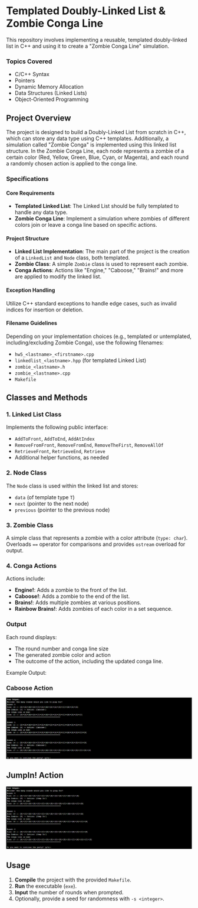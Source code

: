 # Templated Doubly-Linked List & Zombie Conga Line

This repository involves implementing a reusable, templated doubly-linked list in C++ and using it to create a "Zombie Conga Line" simulation. 

### Topics Covered
- C/C++ Syntax
- Pointers
- Dynamic Memory Allocation
- Data Structures (Linked Lists)
- Object-Oriented Programming

## Project Overview

The project is designed to build a Doubly-Linked List from scratch in C++, which can store any data type using C++ templates. Additionally, a simulation called "Zombie Conga" is implemented using this linked list structure. In the Zombie Conga Line, each node represents a zombie of a certain color (Red, Yellow, Green, Blue, Cyan, or Magenta), and each round a randomly chosen action is applied to the conga line.

### Specifications

#### Core Requirements
- **Templated Linked List**: The Linked List should be fully templated to handle any data type.
- **Zombie Conga Line**: Implement a simulation where zombies of different colors join or leave a conga line based on specific actions.

#### Project Structure
- **Linked List Implementation**: The main part of the project is the creation of a `LinkedList` and `Node` class, both templated.
- **Zombie Class**: A simple `Zombie` class is used to represent each zombie.
- **Conga Actions**: Actions like "Engine," "Caboose," "Brains!" and more are applied to modify the linked list.

#### Exception Handling
Utilize C++ standard exceptions to handle edge cases, such as invalid indices for insertion or deletion.

#### Filename Guidelines
Depending on your implementation choices (e.g., templated or untemplated, including/excluding Zombie Conga), use the following filenames:
- `hw5_<lastname>_<firstname>.cpp`
- `linkedlist_<lastname>.hpp` (for templated Linked List)
- `zombie_<lastname>.h`
- `zombie_<lastname>.cpp`
- `Makefile`

## Classes and Methods

### 1. Linked List Class
Implements the following public interface:
- `AddToFront`, `AddToEnd`, `AddAtIndex`
- `RemoveFromFront`, `RemoveFromEnd`, `RemoveTheFirst`, `RemoveAllOf`
- `RetrieveFront`, `RetrieveEnd`, `Retrieve`
- Additional helper functions, as needed

### 2. Node Class
The `Node` class is used within the linked list and stores:
- `data` (of template type `T`)
- `next` (pointer to the next node)
- `previous` (pointer to the previous node)

### 3. Zombie Class
A simple class that represents a zombie with a color attribute (`type: char`). Overloads `==` operator for comparisons and provides `ostream` overload for output.

### 4. Conga Actions
Actions include:
- **Engine!**: Adds a zombie to the front of the list.
- **Caboose!**: Adds a zombie to the end of the list.
- **Brains!**: Adds multiple zombies at various positions.
- **Rainbow Brains!**: Adds zombies of each color in a set sequence.

### Output
Each round displays:
- The round number and conga line size
- The generated zombie color and action
- The outcome of the action, including the updated conga line.

Example Output:

### Caboose Action
![](https://github.com/zgiovane/Zombie-Conga/blob/main/ExampleOutputs/ZombieCongaCaboose.png)

## JumpIn! Action
![](https://github.com/zgiovane/Zombie-Conga/blob/main/ExampleOutputs/ZombieCongaJumpIn.png)

## Usage
1. **Compile** the project with the provided `Makefile`.
2. **Run** the executable (`exe`).
3. **Input** the number of rounds when prompted.
4. Optionally, provide a seed for randomness with `-s <integer>`.
